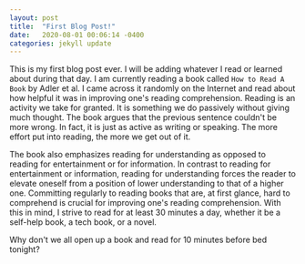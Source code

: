 ```yaml
---
layout: post
title:  "First Blog Post!"
date:   2020-08-01 00:06:14 -0400
categories: jekyll update
---
```

This is my first blog post ever. I will be adding whatever I read or learned about during that day.
I am currently reading a book called `How to Read A Book` by Adler et al. I came across it randomly on the Internet and read about how helpful it was in improving one's reading comprehension.
Reading is an activity we take for granted. It is something we do passively without giving much thought. 
The book argues that the previous sentence couldn't be more wrong. In fact, it is just as active as writing or speaking. The more effort put into reading, the more we get out of it.

The book also emphasizes reading for understanding as opposed to reading for entertainment or for information. In contrast to reading for entertainment or information, reading for understanding forces the reader to elevate oneself from a position of lower understanding to that of a higher one.
Committing regularly to reading books that are, at first glance, hard to comprehend is crucial for improving one's reading comprehension. With this in mind, I strive to read for at least 30 minutes a day, whether it be a self-help book, a tech book, or a novel.

Why don't we all open up a book and read for 10 minutes before bed tonight?